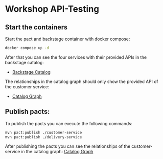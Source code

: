 # Workshop API-Testing

## Start the containers
Start the pact and backstage container with docker compose:

```sh
docker compose up -d 
```

After that you can see the four services with their provided APIs in the backstage catalog:
- [Backstage Catalog](http://localhost:7007/)

The relationships in the catalog graph should only show the provided API of the customer service: 
- [Catalog Graph](http://localhost:7007/catalog-graph?rootEntityRefs%5B%5D=component%3Adefault%2Fcustomer-service&maxDepth=%E2%88%9E&selectedKinds%5B%5D=api&selectedKinds%5B%5D=component&unidirectional=false&mergeRelations=true&direction=LR&showFilters=true)

## Publish pacts:

To publish the pacts you can execute the following commands:
```sh
mvn pact:publish ./customer-service
mvn pact:publish ./delivery-service
```

After publishing the pacts you can see the relationships of the customer-service in the catalog graph: [Catalog Graph](http://localhost:7007/catalog-graph?rootEntityRefs%5B%5D=component%3Adefault%2Fcustomer-service&maxDepth=%E2%88%9E&selectedKinds%5B%5D=api&selectedKinds%5B%5D=component&unidirectional=false&mergeRelations=true&direction=LR&showFilters=true)
